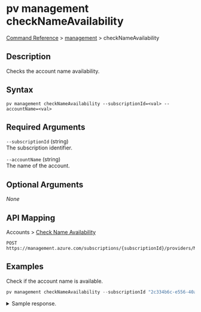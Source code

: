 # pv management checkNameAvailability
[Command Reference](../../../README.md#command-reference) > [management](./main.md) > checkNameAvailability

## Description
Checks the account name availability.

## Syntax
```
pv management checkNameAvailability --subscriptionId=<val> --accountName=<val>
```

## Required Arguments
`--subscriptionId` (string)  
The subscription identifier.

`--accountName` (string)  
The name of the account.

## Optional Arguments
*None*

## API Mapping
Accounts > [Check Name Availability](https://docs.microsoft.com/en-us/rest/api/purview/accounts/check-name-availability)
```
POST https://management.azure.com/subscriptions/{subscriptionId}/providers/Microsoft.Purview/checkNameAvailability
```

## Examples
Check if the account name is available.
```powershell
pv management checkNameAvailability --subscriptionId "2c334b6c-e556-40ac-a4c0-c0d1d2e08ca0" --accountName "my-new-purview-account-name"
```

<details><summary>Sample response.</summary>
<p>

```json
{    
    "nameAvailable": true
}
```
</p>
</details>